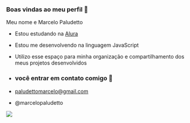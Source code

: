### Boas vindas ao meu perfil 💙

Meu nome e Marcelo Paludetto

- Estou estudando na [Alura](https://www.alura.com.br)
- Estou me desenvolvendo na linguagem JavaScript
- Utilizo esse espaço para minha organização e compartilhamento dos meus projetos desenvolvidos

- ### você entrar em contato comigo 📧

- paludettomarcelo@gmail.com
  
- @marcelopaludetto

![](https://media1.tenor.com/m/u5uXD3icJ1kAAAAC/simpsons-homer-simpson.gif)
